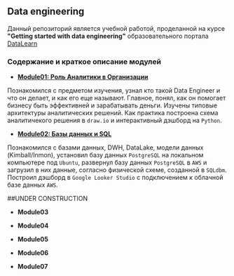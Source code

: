 ## Data engineering
Данный репозиторий является учебной работой, проделанной на курсе **"Getting started with data engineering"** образовательного портала [DataLearn](https://datalearn.ru)

### Содержание и краткое описание модулей
- **[Module01: Роль Аналитики в Организации](https://github.com/VladimirAmninov/datalearn/tree/main/de101/module01)**

Познакомился с предметом изучения, узнал кто такой Data Engineer и что он делает, и как его еще называют. Главное, понял, как он помогает бизнесу быть эффективней и зарабатывать деньги. Изучены типовые архитектуры аналитических решений. Как практика построена схема аналитичекого решения в `draw.io` и интерактивный дэшборд на `Python`.

- **[Module02: Базы данных и SQL](https://github.com/VladimirAmninov/datalearn/tree/main/de101/module02)**

Познакомился с базами данных, DWH, DataLake, модели данных (Kimball/Inmon), установил базу данных `PostgreSQL` на локальном компьютере под `Ubuntu`, развернул базу данных `PostgreSQL` в `AWS` и загрузил в них данные, согласно физической схеме, созданной в `SQLdbm`. Построил дэшборд в `Google Looker Studio` с подключением к облачной базе данных `AWS`.

##UNDER CONSTRUCTION
- **Module03**

- **Module04**

- **Module05**

- **Module06**

- **Module07**
